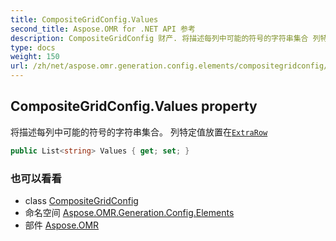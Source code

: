 ```yaml
---
title: CompositeGridConfig.Values
second_title: Aspose.OMR for .NET API 参考
description: CompositeGridConfig 财产. 将描述每列中可能的符号的字符串集合 列特定值放置在ExtraRow
type: docs
weight: 150
url: /zh/net/aspose.omr.generation.config.elements/compositegridconfig/values/
---
```

## CompositeGridConfig.Values property

将描述每列中可能的符号的字符串集合。 列特定值放置在[`ExtraRow`](../extrarow/)

```csharp
public List<string> Values { get; set; }
```

### 也可以看看

* class [CompositeGridConfig](../)
* 命名空间 [Aspose.OMR.Generation.Config.Elements](../../compositegridconfig/)
* 部件 [Aspose.OMR](../../../)


